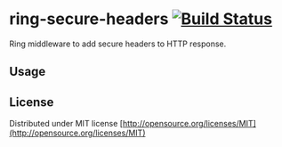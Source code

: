 # ring-secure-headers  [![Build Status](https://travis-ci.org/dhruvchandna/ring-secure-headers.png?branch=master)](https://travis-ci.org/dhruvchandna/ring-secure-headers)


Ring middleware to add secure headers to HTTP response.

## Usage


## License

Distributed under MIT license [http://opensource.org/licenses/MIT](http://opensource.org/licenses/MIT)
